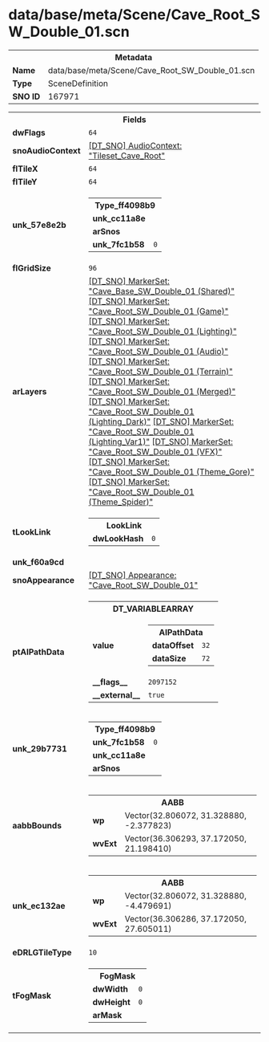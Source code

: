 <h1>data/base/meta/Scene/Cave_Root_SW_Double_01.scn</h1><table><tr><th colspan="100%">Metadata</th></tr><tr><td><b>Name</b></td><td>data/base/meta/Scene/Cave_Root_SW_Double_01.scn</td></tr><tr><td><b>Type</b></td><td>SceneDefinition</td></tr><tr><td><b>SNO ID</b></td><td>167971</td></tr></table>

<table><tr><th colspan="100%">Fields</th></tr><tr><td><b>dwFlags</b></td><td><code>64</code></td></tr><tr><td><b>snoAudioContext</b></td><td><a href="..\AudioContext\Tileset_Cave_Root.auc">[DT_SNO] AudioContext: "Tileset_Cave_Root"</a></td></tr><tr><td><b>flTileX</b></td><td><code>64</code></td></tr><tr><td><b>flTileY</b></td><td><code>64</code></td></tr><tr><td><b>unk_57e8e2b</b></td><td><table><tr><th colspan="100%">Type_ff4098b9</th></tr><tr><td><b>unk_cc11a8e</b></td><td></td></tr><tr><td><b>arSnos</b></td><td></td></tr><tr><td><b>unk_7fc1b58</b></td><td><code>0</code></td></tr></table>

</td></tr><tr><td><b>flGridSize</b></td><td><code>96</code></td></tr><tr><td><b>arLayers</b></td><td><a href="..\MarkerSet\Cave_Base_SW_Double_01 (Shared).mrk">[DT_SNO] MarkerSet: "Cave_Base_SW_Double_01 (Shared)"</a>
<a href="..\MarkerSet\Cave_Root_SW_Double_01 (Game).mrk">[DT_SNO] MarkerSet: "Cave_Root_SW_Double_01 (Game)"</a>
<a href="..\MarkerSet\Cave_Root_SW_Double_01 (Lighting).mrk">[DT_SNO] MarkerSet: "Cave_Root_SW_Double_01 (Lighting)"</a>
<a href="..\MarkerSet\Cave_Root_SW_Double_01 (Audio).mrk">[DT_SNO] MarkerSet: "Cave_Root_SW_Double_01 (Audio)"</a>
<a href="..\MarkerSet\Cave_Root_SW_Double_01 (Terrain).mrk">[DT_SNO] MarkerSet: "Cave_Root_SW_Double_01 (Terrain)"</a>
<a href="..\MarkerSet\Cave_Root_SW_Double_01 (Merged).mrk">[DT_SNO] MarkerSet: "Cave_Root_SW_Double_01 (Merged)"</a>
<a href="..\MarkerSet\Cave_Root_SW_Double_01 (Lighting_Dark).mrk">[DT_SNO] MarkerSet: "Cave_Root_SW_Double_01 (Lighting_Dark)"</a>
<a href="..\MarkerSet\Cave_Root_SW_Double_01 (Lighting_Var1).mrk">[DT_SNO] MarkerSet: "Cave_Root_SW_Double_01 (Lighting_Var1)"</a>
<a href="..\MarkerSet\Cave_Root_SW_Double_01 (VFX).mrk">[DT_SNO] MarkerSet: "Cave_Root_SW_Double_01 (VFX)"</a>
<a href="..\MarkerSet\Cave_Root_SW_Double_01 (Theme_Gore).mrk">[DT_SNO] MarkerSet: "Cave_Root_SW_Double_01 (Theme_Gore)"</a>
<a href="..\MarkerSet\Cave_Root_SW_Double_01 (Theme_Spider).mrk">[DT_SNO] MarkerSet: "Cave_Root_SW_Double_01 (Theme_Spider)"</a>
</td></tr><tr><td><b>tLookLink</b></td><td><table><tr><th colspan="100%">LookLink</th></tr><tr><td><b>dwLookHash</b></td><td><code>0</code></td></tr></table>

</td></tr><tr><td><b>unk_f60a9cd</b></td><td></td></tr><tr><td><b>snoAppearance</b></td><td><a href="..\Appearance\Cave_Root_SW_Double_01.app">[DT_SNO] Appearance: "Cave_Root_SW_Double_01"</a></td></tr><tr><td><b>ptAIPathData</b></td><td><table><tr><th colspan="100%">DT_VARIABLEARRAY</th></tr><tr><td><b>value</b></td><td><table><tr><th colspan="100%">AIPathData</th></tr><tr><td><b>dataOffset</b></td><td><code>32</code></td></tr><tr><td><b>dataSize</b></td><td><code>72</code></td></tr></table>

</td></tr><tr><td><b>__flags__</b></td><td><code>2097152</code></td></tr><tr><td><b>__external__</b></td><td><code>true</code></td></tr></table>

</td></tr><tr><td><b>unk_29b7731</b></td><td><table><tr><th colspan="100%">Type_ff4098b9</th></tr><tr><td><b>unk_7fc1b58</b></td><td><code>0</code></td></tr><tr><td><b>unk_cc11a8e</b></td><td></td></tr><tr><td><b>arSnos</b></td><td></td></tr></table>

</td></tr><tr><td><b>aabbBounds</b></td><td><table><tr><th colspan="100%">AABB</th></tr><tr><td><b>wp</b></td><td>Vector(32.806072, 31.328880, -2.377823)</td></tr><tr><td><b>wvExt</b></td><td>Vector(36.306293, 37.172050, 21.198410)</td></tr></table>

</td></tr><tr><td><b>unk_ec132ae</b></td><td><table><tr><th colspan="100%">AABB</th></tr><tr><td><b>wp</b></td><td>Vector(32.806072, 31.328880, -4.479691)</td></tr><tr><td><b>wvExt</b></td><td>Vector(36.306286, 37.172050, 27.605011)</td></tr></table>

</td></tr><tr><td><b>eDRLGTileType</b></td><td><code>10</code></td></tr><tr><td><b>tFogMask</b></td><td><table><tr><th colspan="100%">FogMask</th></tr><tr><td><b>dwWidth</b></td><td><code>0</code></td></tr><tr><td><b>dwHeight</b></td><td><code>0</code></td></tr><tr><td><b>arMask</b></td><td></td></tr></table>

</td></tr></table>


